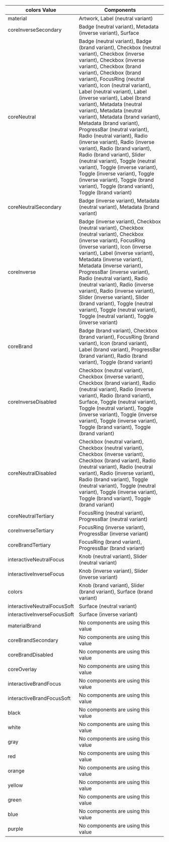 colors Value | Components 
--------|-------- 
material | Artwork, Label (neutral variant)
coreInverseSecondary | Badge (neutral variant), Metadata (inverse variant), Surface
coreNeutral | Badge (neutral variant), Badge (brand variant), Checkbox (neutral variant), Checkbox (inverse variant), Checkbox (inverse variant), Checkbox (brand variant), Checkbox (brand variant), FocusRing (neutral variant), Icon (neutral variant), Label (neutral variant), Label (inverse variant), Label (brand variant), Metadata (neutral variant), Metadata (neutral variant), Metadata (brand variant), Metadata (brand variant), ProgressBar (neutral variant), Radio (neutral variant), Radio (inverse variant), Radio (inverse variant), Radio (brand variant), Radio (brand variant), Slider (neutral variant), Toggle (neutral variant), Toggle (inverse variant), Toggle (inverse variant), Toggle (inverse variant), Toggle (brand variant), Toggle (brand variant), Toggle (brand variant)
coreNeutralSecondary | Badge (inverse variant), Metadata (neutral variant), Metadata (brand variant)
coreInverse | Badge (inverse variant), Checkbox (neutral variant), Checkbox (neutral variant), Checkbox (inverse variant), FocusRing (inverse variant), Icon (inverse variant), Label (inverse variant), Metadata (inverse variant), Metadata (inverse variant), ProgressBar (inverse variant), Radio (neutral variant), Radio (neutral variant), Radio (inverse variant), Radio (inverse variant), Slider (inverse variant), Slider (brand variant), Toggle (neutral variant), Toggle (neutral variant), Toggle (neutral variant), Toggle (inverse variant)
coreBrand | Badge (brand variant), Checkbox (brand variant), FocusRing (brand variant), Icon (brand variant), Label (brand variant), ProgressBar (brand variant), Radio (brand variant), Toggle (brand variant)
coreInverseDisabled | Checkbox (neutral variant), Checkbox (inverse variant), Checkbox (brand variant), Radio (neutral variant), Radio (inverse variant), Radio (brand variant), Surface, Toggle (neutral variant), Toggle (neutral variant), Toggle (inverse variant), Toggle (inverse variant), Toggle (inverse variant), Toggle (brand variant), Toggle (brand variant)
coreNeutralDisabled | Checkbox (neutral variant), Checkbox (neutral variant), Checkbox (inverse variant), Checkbox (brand variant), Radio (neutral variant), Radio (neutral variant), Radio (inverse variant), Radio (brand variant), Toggle (neutral variant), Toggle (neutral variant), Toggle (inverse variant), Toggle (brand variant), Toggle (brand variant)
coreNeutralTertiary | FocusRing (neutral variant), ProgressBar (neutral variant)
coreInverseTertiary | FocusRing (inverse variant), ProgressBar (inverse variant)
coreBrandTertiary | FocusRing (brand variant), ProgressBar (brand variant)
interactiveNeutralFocus | Knob (neutral variant), Slider (neutral variant)
interactiveInverseFocus | Knob (inverse variant), Slider (inverse variant)
colors | Knob (brand variant), Slider (brand variant), Surface (brand variant)
interactiveNeutralFocusSoft | Surface (neutral variant)
interactiveInverseFocusSoft | Surface (inverse variant)
materialBrand | No components are using this value
coreBrandSecondary | No components are using this value
coreBrandDisabled | No components are using this value
coreOverlay | No components are using this value
interactiveBrandFocus | No components are using this value
interactiveBrandFocusSoft | No components are using this value
black | No components are using this value
white | No components are using this value
gray | No components are using this value
red | No components are using this value
orange | No components are using this value
yellow | No components are using this value
green | No components are using this value
blue | No components are using this value
purple | No components are using this value
